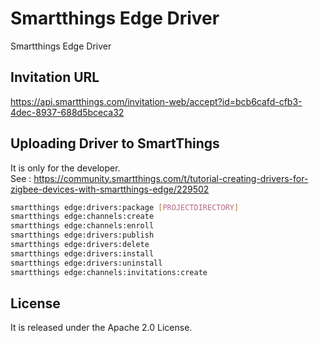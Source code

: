 # Smartthings Edge Driver
Smartthings Edge Driver

## Invitation URL
https://api.smartthings.com/invitation-web/accept?id=bcb6cafd-cfb3-4dec-8937-688d5bceca32  

## Uploading Driver to SmartThings
It is only for the developer.  
See : https://community.smartthings.com/t/tutorial-creating-drivers-for-zigbee-devices-with-smartthings-edge/229502

```Bash
smartthings edge:drivers:package [PROJECTDIRECTORY]  
smartthings edge:channels:create  
smartthings edge:channels:enroll  
smartthings edge:drivers:publish  
smartthings edge:drivers:delete  
smartthings edge:drivers:install  
smartthings edge:drivers:uninstall  
smartthings edge:channels:invitations:create
```

## License
It is released under the Apache 2.0 License.